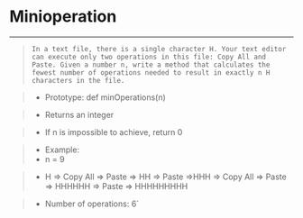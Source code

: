 # Minioperation
----------------------------------------------------------------------------------------------------
> `In a text file, there is a single character H. Your text editor can execute only two operations in this file: Copy All and Paste. Given a number n, write a method that calculates the fewest number of operations needed to result in exactly n H characters in the file.`

> - Prototype: def minOperations(n)

> - Returns an integer

> - If n is impossible to achieve, return 0

> - Example:
> - n = 9

> - H => Copy All => Paste => HH => Paste =>HHH => Copy All => Paste => HHHHHH => Paste => HHHHHHHHH

> - Number of operations: 6`